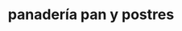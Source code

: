 ---
title: "panadería pan y postres"
url: /puerto-la-cruz/panaderia-pan-y-postres/
shop: Bäckerei
---